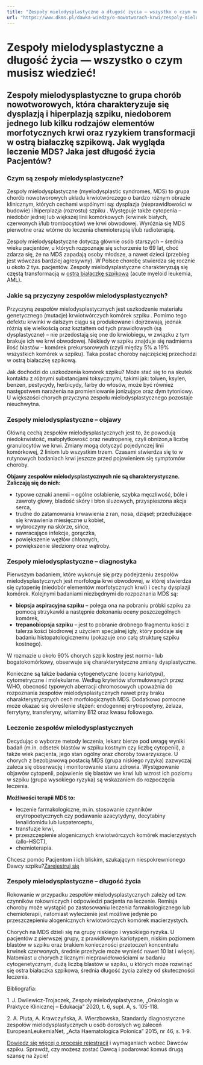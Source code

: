 ```yaml
---
title: "Zespoły mielodysplastyczne a długość życia — wszystko o czym musisz wiedzieć!"
url: "https://www.dkms.pl/dawka-wiedzy/o-nowotworach-krwi/zespoly-mielodysplastyczne-dlugosc-zycia"
---
```


# Zespoły mielodysplastyczne a długość życia — wszystko o czym musisz wiedzieć!

## Zespoły mielodysplastyczne to grupa chorób nowotworowych, która charakteryzuje się dysplazją i hiperplazją szpiku, niedoborem jednego lub kilku rodzajów elementów morfotycznych krwi oraz ryzykiem transformacji w ostrą białaczkę szpikową. Jak wygląda leczenie MDS? Jaka jest długość życia Pacjentów?

### Czym są zespoły mielodysplastyczne?


Zespoły mielodysplastyczne (myelodysplastic syndromes, MDS) to grupa chorób nowotworowych układu krwiotwórczego o bardzo różnym obrazie klinicznym, których cechami wspólnymi są: dysplazja (nieprawidłowości w budowie) i hiperplazja (rozrostu) szpiku . Występuje także cytopenia – niedobór jednej lub większej linii komórkowych (krwinek białych, czerwonych i/lub trombocytów) we krwi obwodowej. Wyróżnia się MDS pierwotne oraz wtórne do leczenia chemioterapią i/lub radioterapią.


Zespoły mielodysplastyczne dotyczą głównie osób starszych – średnia wieku pacjentów, u których rozpoznaje się schorzenie to 69 lat, choć zdarza się, że na MDS zapadają osoby młodsze, a nawet dzieci (przebieg jest wówczas bardziej agresywny). W Polsce chorobę stwierdza się rocznie u około 2 tys. pacjentów. Zespoły mielodysplastyczne charakteryzują się częstą transformacją w [ostrą białaczkę szpikową](https://www.dkms.pl/dawka-wiedzy/o-nowotworach-krwi/bialaczka) (acute myeloid leukemia, AML).


### Jakie są przyczyny zespołów mielodysplastycznych?


Przyczyną zespołów mielodysplastycznych jest uszkodzenie materiału genetycznego (mutacje) krwiotwórczych komórek szpiku . Pomimo tego defektu krwinki w dalszym ciągu są produkowane i dojrzewają, jednak różnią się wielkością oraz kształtem od tych prawidłowych (są dysplastyczne) – nie przedostają się one do krwiobiegu, w związku z tym brakuje ich we krwi obwodowej. Niekiedy w szpiku znajduje się nadmierna ilość blastów – komórek prekursorowych (czyli między 5% a 19% wszystkich komórek w szpiku). Taka postać choroby najczęściej przechodzi w ostrą białaczkę szpikową.


Jak dochodzi do uszkodzenia komórek szpiku? Może stać się to na skutek kontaktu z różnymi substancjami toksycznymi, takimi jak: toluen, ksylen, benzen, pestycydy, herbicydy, farby do włosów, może być również następstwem narażenia na promieniowanie jonizujące oraz dym tytoniowy. U większości chorych przyczyna zespołu mielodysplastycznego pozostaje nieuchwytna.


### Zespoły mielodysplastyczne – objawy


Główną cechą zespołów mielodysplastycznych jest to, że powodują niedokrwistość, małopłytkowość oraz neutropenię, czyli obniżon,a liczbę granulocytów we krwi. Zmiany mogą dotyczyć pojedynczej linii komórkowej, 2 liniom lub wszystkim trzem. Czasami stwierdza się to w rutynowych badaniach krwi jeszcze przed pojawieniem się symptomów choroby.


**Objawy zespołów mielodysplastycznych nie są charakterystyczne. Zaliczają się do nich:**


* typowe oznaki anemii – ogólne osłabienie, szybka męczliwość, bóle i zawroty głowy, bladość skóry i błon śluzowych, przyspieszona akcja serca,
* trudne do zatamowania krwawienia z ran, nosa, dziąseł; przedłużające się krwawienia miesięczne u kobiet,
* wybroczyny na skórze, sińce,
* nawracające infekcje, gorączka,
* powiększenie węzłów chłonnych,
* powiększenie śledziony oraz wątroby.


### Zespoły mielodysplastyczne – diagnostyka


Pierwszym badaniem, które wykonuje się przy podejrzeniu zespołów mielodysplastycznych jest morfologia krwi obwodowej, w której stwierdza się cytopenię (niedobór elementów morfotycznych krwi) i cechy dysplazji komórek. Kolejnymi badaniami niezbędnymi do rozpoznania MDS są:


* **biopsja aspiracyjna szpiku** – polega ona na pobraniu próbki szpiku za pomocą strzykawki a następnie dokonaniu oceny poszczególnych komórek,
* **trepanobiopsja szpiku**  – jest to pobranie drobnego fragmentu kości z talerza kości biodrowej z użyciem specjalnej igły, który poddaje się badaniu histopatologicznemu (pokazuje ono całą strukturę szpiku kostnego).


W rozmazie u około 90% chorych szpik kostny jest normo\- lub bogatokomórkowy, obserwuje się charakterystyczne zmiany dysplastyczne.


Konieczne są także badania cytogenetyczne (oceny kariotypu), cytometryczne i molekularne. Według kryteriów sformułowanych przez WHO, obecność typowych aberracji chromosowych upoważnia do rozpoznania zespołów mielodysplastycznych nawet przy braku charakterystycznych cech morfologicznych MDS. Dodatkowo pomocne może okazać się określenie stężeń: endogennej erytropoetyny, żelaza, ferrytyny, transferyny, witaminy B12 oraz kwasu foliowego.


### Leczenie zespołów mielodysplastycznych


Decydując o wyborze metody leczenia, lekarz bierze pod uwagę wyniki badań (m.in. odsetek blastów w szpiku kostnym czy liczbę cytopenii), a także wiek pacjenta, jego stan ogólny oraz choroby towarzyszące. U chorych z bezobjawową postacią MDS (grupa niskiego ryzyka) zazwyczaj zaleca się obserwację i monitorowanie stanu zdrowia. Występowanie objawów cytopenii, pojawienie się blastów we krwi lub wzrost ich poziomu w szpiku (grupa wysokiego ryzyka) są wskazaniem do rozpoczęcia leczenia.


**Możliwości terapii MDS to:**


* leczenie farmakologiczne, m.in. stosowanie czynników erytropoetycznych czy podawanie azacytydyny, decytabiny lenalidomidu lub luspaterceptu,
* transfuzje krwi,
* przeszczepienie alogenicznych krwiotwórczych komórek macierzystych (allo\-HSCT),
* chemioterapia.


Chcesz pomóc Pacjentom i ich bliskim, szukającym niespokrewnionego Dawcy szpiku?[Zarejestruj się](/zarejestruj-sie-teraz "Zarejestruj sie teraz")
### Zespoły mielodysplastyczne – długość życia


Rokowanie w przypadku zespołów mielodysplastycznych zależy od tzw. czynników rokowniczych i odpowiedzi pacjenta na leczenie. Remisja choroby może wystąpić po zastosowaniu leczenia farmakologicznego lub chemioterapii, natomiast wyleczenie jest możliwe jedynie po przeszczepieniu alogenicznych krwiotwórczych komórek macierzystych.


Chorych na MDS dzieli się na grupy niskiego i wysokiego ryzyka. U pacjentów z pierwszej grupy, z prawidłowym kariotypem, niskim poziomem blastów w szpiku oraz brakiem konieczności przetoczeń koncentratu krwinek czerwonych, średnie przeżycie może wynieść nawet 10 lat i więcej. Natomiast u chorych z licznymi nieprawidłowościami w badaniu cytogenetycznym, dużą liczbą blastów w szpiku, u których może rozwinąć się ostra białaczka szpikowa, średnia długość życia zależy od skuteczności leczenia.


Bibliografia:


1\. J. Dwilewicz\-Trojaczek, Zespoły mielodysplastyczne, „Onkologia w Praktyce Klinicznej – Edukacja” 2020, t. 6, supl. A, s. 105\-118\.


2\. A. Pluta, A. Krawczyńska, A. Wierzbowska, Standardy diagnostyczne zespołów mielodysplastycznych u osób dorosłych wg zaleceń EuropeanLeukemiaNet, „Acta Haematologica Polonica” 2015, nr 46, s. 1\-9\.


[Dowiedz się więcej o procesie rejestracji](https://www.dkms.pl/dawka-wiedzy/o-rejestracji) i wymaganiach wobec Dawców szpiku. Sprawdź, czy możesz zostać Dawcą i podarować komuś drugą szansę na życie!


